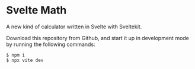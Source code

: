 # Svelte Math
A new kind of calculator written in Svelte with Sveltekit.

Download this repository from Github, and start it up in development mode by running the following commands:

```shell
$ npm i
$ npx vite dev
```